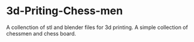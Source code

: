 # 3d-Priting-Chess-men
A collenction of stl and blender files for 3d printing. A simple collection of chessmen and chess board. 
